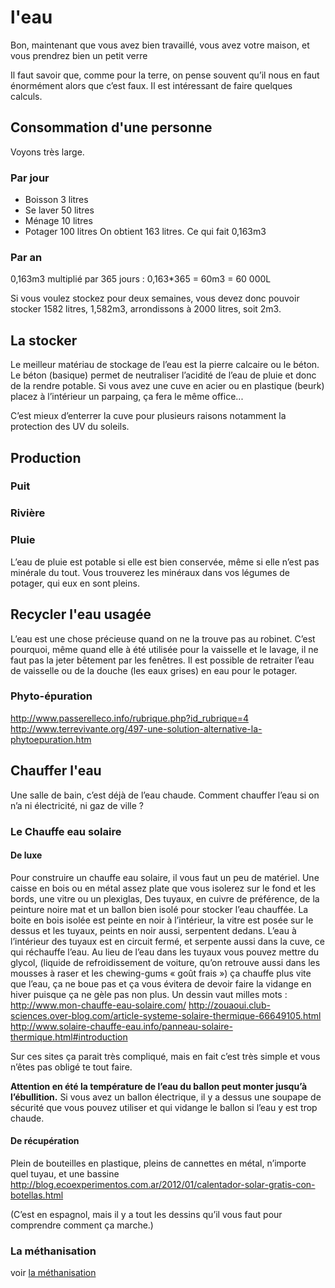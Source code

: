 # l'eau

Bon, maintenant que vous avez bien travaillé, vous avez votre maison, et vous prendrez bien un
petit verre

Il faut savoir que, comme pour la terre, on pense souvent qu’il nous en faut énormément alors que c’est faux. Il est intéressant de faire quelques calculs.

## Consommation d'une personne

Voyons très large.

### Par jour
 - Boisson 3 litres
 - Se laver 50 litres 
 - Ménage 10 litres
 - Potager 100 litres 
On obtient 163 litres. Ce qui fait 0,163m3

### Par an
0,163m3 multiplié par 365 jours :
0,163\*365 = 60m3 = 60 000L

Si vous voulez stockez pour deux semaines, vous devez donc pouvoir stocker 1582 litres, 1,582m3, arrondissons à 2000 litres, soit 2m3.

## La stocker

Le meilleur matériau de stockage de l’eau est la pierre calcaire ou le béton. Le béton (basique) permet de neutraliser l’acidité de l’eau de pluie et donc de la rendre potable. Si vous avez une cuve en acier ou en plastique (beurk) placez à l’intérieur un parpaing, ça fera le même office...

C’est mieux d’enterrer la cuve pour plusieurs raisons notamment la protection des UV du soleils.

## Production

### Puit

### Rivière

### Pluie

L’eau de pluie est potable si elle est bien conservée, même si elle n’est pas minérale du tout. Vous trouverez les minéraux dans vos légumes de potager, qui eux en sont pleins.

## Recycler l'eau usagée

L’eau est une chose précieuse quand on ne la trouve pas au robinet. C’est pourquoi, même quand elle à été utilisée pour la vaisselle et le lavage, il ne faut pas la jeter bêtement par les fenêtres. Il est possible de retraiter l’eau de vaisselle ou de la douche (les eaux grises) en eau pour le potager.

### Phyto-épuration

http://www.passerelleco.info/rubrique.php?id_rubrique=4
http://www.terrevivante.org/497-une-solution-alternative-la-phytoepuration.htm

## Chauffer l'eau

Une salle de bain, c’est déjà de l’eau chaude. Comment chauffer l’eau si on n’a ni électricité, ni gaz de ville ?

### Le Chauffe eau solaire
#### De luxe
Pour construire un chauffe eau solaire, il vous faut un peu de matériel. Une caisse en bois ou en métal assez plate que vous isolerez sur le fond et les bords, une vitre ou un plexiglas, Des tuyaux, en cuivre de préférence, de la peinture noire mat et un ballon bien isolé pour stocker l’eau chauffée. La boite en bois isolée est peinte en noir à l’intérieur, la vitre est posée sur le dessus et les tuyaux, peints en noir aussi, serpentent dedans. L’eau à l’intérieur des tuyaux est en circuit fermé, et
serpente aussi dans la cuve, ce qui réchauffe l’eau. Au lieu de l’eau dans les tuyaux vous pouvez mettre du glycol, (liquide de refroidissement de voiture, qu’on retrouve aussi dans les mousses à raser et les chewing-gums « goût frais ») ça chauffe plus vite que l’eau, ça ne boue pas et ça vous évitera de devoir faire la vidange en hiver puisque ça ne gèle pas non plus. Un dessin vaut milles mots :
http://www.mon-chauffe-eau-solaire.com/
http://zouaoui.club-sciences.over-blog.com/article-systeme-solaire-thermique-66649105.html
http://www.solaire-chauffe-eau.info/panneau-solaire-thermique.html#introduction

Sur ces sites ça parait très compliqué, mais en fait c’est très simple et vous n’êtes pas obligé te tout
faire.

**Attention en été la température de l’eau du ballon peut monter jusqu’à l’ébullition.** Si vous avez un ballon électrique, il y a dessus une soupape de sécurité que vous pouvez utiliser et qui vidange le ballon si l’eau y est trop chaude.

#### De récupération
Plein de bouteilles en plastique, pleins de cannettes en métal, n’importe quel tuyau, et une bassine 
http://blog.ecoexperimentos.com.ar/2012/01/calentador-solar-gratis-con-botellas.html

(C’est en espagnol, mais il y a tout les dessins qu’il vous faut pour comprendre comment ça
marche.)

### La méthanisation

voir [la méthanisation](#la-méthanisation-1)
